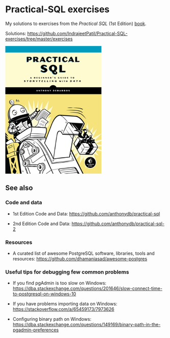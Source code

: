 Practical-SQL exercises
================

My solutions to exercises from the *Practical SQL* (1st Edition)
[book](https://nostarch.com/practicalSQL).

Solutions:
<https://github.com/IndrajeetPatil/Practical-SQL-exercises/tree/master/exercises>

<img src="assets/cover.jpg" width="60%" />

## See also

### Code and data

-   1st Edition Code and Data:
    <https://github.com/anthonydb/practical-sql>

-   2nd Edition Code and Data:
    <https://github.com/anthonydb/practical-sql-2>

### Resources

-   A curated list of awesome PostgreSQL software, libraries, tools and
    resources: <https://github.com/dhamaniasad/awesome-postgres>

### Useful tips for debugging few common problems

-   If you find pgAdmin is too slow on Windows:
    <https://dba.stackexchange.com/questions/201646/slow-connect-time-to-postgresql-on-windows-10>

-   If you have problems importing data on Windows:
    <https://stackoverflow.com/a/65459173/7973626>

-   Configuring binary path on Windows:
    <https://dba.stackexchange.com/questions/149169/binary-path-in-the-pgadmin-preferences>
